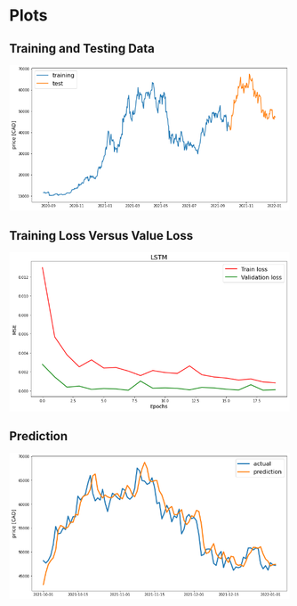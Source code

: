 # Plots

## Training and Testing Data
![Plot](viz/train_v_test.png)
## Training Loss Versus Value Loss
![Plot](viz/train_v_val_loss.png)
## Prediction 
![Plot](viz/prediction.png)

